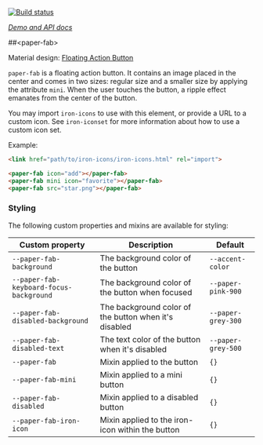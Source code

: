 
<!---

This README is automatically generated from the comments in these files:
paper-fab.html

Edit those files, and our readme bot will duplicate them over here!
Edit this file, and the bot will squash your changes :)

The bot does some handling of markdown. Please file a bug if it does the wrong
thing! https://github.com/PolymerLabs/tedium/issues

-->

[![Build status](https://travis-ci.org/PolymerElements/paper-fab.svg?branch=master)](https://travis-ci.org/PolymerElements/paper-fab)

_[Demo and API docs](https://elements.polymer-project.org/elements/paper-fab)_


##&lt;paper-fab&gt;

Material design: [Floating Action Button](https://www.google.com/design/spec/components/buttons-floating-action-button.html)

`paper-fab` is a floating action button. It contains an image placed in the center and
comes in two sizes: regular size and a smaller size by applying the attribute `mini`. When
the user touches the button, a ripple effect emanates from the center of the button.

You may import `iron-icons` to use with this element, or provide a URL to a custom icon.
See `iron-iconset` for more information about how to use a custom icon set.

Example:

```html
<link href="path/to/iron-icons/iron-icons.html" rel="import">

<paper-fab icon="add"></paper-fab>
<paper-fab mini icon="favorite"></paper-fab>
<paper-fab src="star.png"></paper-fab>
```

### Styling

The following custom properties and mixins are available for styling:

| Custom property | Description | Default |
| --- | --- | --- |
| `--paper-fab-background` | The background color of the button | `--accent-color` |
| `--paper-fab-keyboard-focus-background` | The background color of the button when focused | `--paper-pink-900` |
| `--paper-fab-disabled-background` | The background color of the button when it's disabled | `--paper-grey-300` |
| `--paper-fab-disabled-text` | The text color of the button when it's disabled | `--paper-grey-500` |
| `--paper-fab` | Mixin applied to the button | `{}` |
| `--paper-fab-mini` | Mixin applied to a mini button | `{}` |
| `--paper-fab-disabled` | Mixin applied to a disabled button | `{}` |
| `--paper-fab-iron-icon` | Mixin applied to the iron-icon within the button | `{}` |


